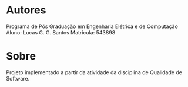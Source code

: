# Autores

Programa de Pós Graduação em Engenharia Elétrica e de Computação
Aluno: Lucas G. G. Santos
Matrícula: 543898

# Sobre

Projeto implementado a partir da atividade da disciplina de Qualidade de Software.
